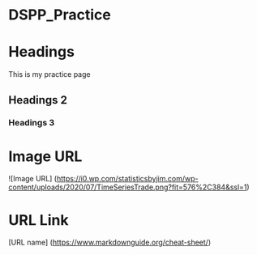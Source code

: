 # DSPP_Practice

# Headings
This is my practice page
## Headings 2
### Headings 3

# Image URL
![Image URL] (https://i0.wp.com/statisticsbyjim.com/wp-content/uploads/2020/07/TimeSeriesTrade.png?fit=576%2C384&ssl=1)

# URL Link
[URL name] (https://www.markdownguide.org/cheat-sheet/)

